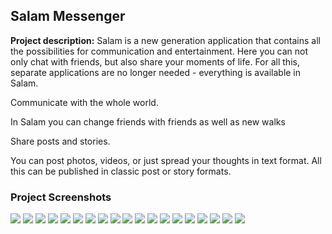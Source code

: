 ## Salam Messenger

**Project description:** Salam is a new generation application that contains all the possibilities for communication and entertainment. Here you can not only chat with friends, but also share your moments of life. For all this, separate applications are no longer needed - everything is available in Salam.

Communicate with the whole world.

In Salam you can change friends with friends as well as new walks

Share posts and stories.

You can post photos, videos, or just spread your thoughts in text format. All this can be published in classic post or story formats.

### Project Screenshots
<img src="images/salam-messenger-app-store.png?raw=true"/>
<img src="images/messenger-imgs/messenger (1).png?raw=true"/>
<img src="images/messenger-imgs/messenger (2).png?raw=true"/>
<img src="images/messenger-imgs/messenger (3).png?raw=true"/>
<img src="images/messenger-imgs/messenger (4).png?raw=true"/>
<img src="images/messenger-imgs/messenger (5).png?raw=true"/>
<img src="images/messenger-imgs/messenger (6).png?raw=true"/>
<img src="images/messenger-imgs/messenger (7).png?raw=true"/>
<img src="images/messenger-imgs/messenger (8).png?raw=true"/>
<img src="images/messenger-imgs/messenger (9).png?raw=true"/>
<img src="images/messenger-imgs/messenger (10).png?raw=true"/>
<img src="images/messenger-imgs/messenger (11).png?raw=true"/>
<img src="images/messenger-imgs/messenger (12).png?raw=true"/>
<img src="images/messenger-imgs/messenger (13).png?raw=true"/>
<img src="images/messenger-imgs/messenger (14).png?raw=true"/>
<img src="images/messenger-imgs/messenger (15).png?raw=true"/>
<img src="images/messenger-imgs/messenger (16).png?raw=true"/>
<img src="images/messenger-imgs/messenger (17).png?raw=true"/>
<img src="images/messenger-imgs/messenger (18).png?raw=true"/>

